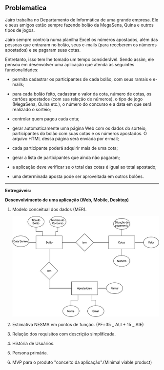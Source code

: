 ## Problematica

Jairo trabalha no Departamento de Informática de uma grande empresa. Ele e seus amigos estão sempre fazendo bolão da MegaSena, Quina e outros tipos de jogos.

Jairo sempre controla numa planilha Excel os números apostados, além das pessoas que entraram no bolão, seus e-mails (para receberem os números apostados) e se pagaram suas cotas.

Entretanto, isso tem lhe tomado um tempo considerável. Sendo assim, ele pensou em desenvolver uma aplicação que atenda às seguintes funcionalidades:

- permita cadastrar os participantes de cada bolão, com seus ramais e e-mails;

- para cada bolão feito, cadastrar o valor da cota, número de cotas, os cartões apostados (com sua relação de números), o tipo de jogo (MegaSena, Quina etc.), o número do concurso e a data em que será realizado o sorteio;

- controlar quem pagou cada cota;

- gerar automaticamente uma página Web com os dados do sorteio, participantes do bolão com suas cotas e os números apostados. O arquivo HTML dessa página será enviada por e-mail;

- cada participante poderá adquirir mais de uma cota;

- gerar a lista de participantes que ainda não pagaram;

- a aplicação deve verificar se o total das cotas é igual ao total apostado;

- uma determinada aposta pode ser aproveitada em outros bolões.

---

**Entregáveis:**

**Desenvolvimento de uma aplicação (Web, Mobile, Desktop)**

1. Modelo conceitual dos dados (MER).
   <!-- TODO: Rever o modelo conceitual -->

   ![MER](./assets/MER.jpg)

2. Estimativa NESMA em pontos de função. (PF=35 _ ALI + 15 _ AIE)

3. Relação dos requisitos com descrição simplificada.
4. História de Usuários.
5. Persona primária.
6. MVP para o produto "conceito da aplicação".(Minimal viable product)
